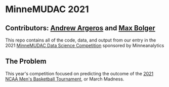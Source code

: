 # MinneMUDAC 2021

## Contributors: [Andrew Argeros](https://www.linkedin.com/in/andrewargeros/) and [Max Bolger](https://www.linkedin.com/in/max-bolger/)

This repo contains all of the code, data, and output from our entry in the 2021 [MinneMUDAC Data Science Competition](https://minneanalytics.org/minnemudac/) sponsored by Minneanalytics

## The Problem

This year's competition focused on predicting the outcome of the [2021 NCAA Men's Basketball Tournament](https://en.wikipedia.org/wiki/2021_NCAA_Division_I_Men%27s_Basketball_Tournament), or March Madness.
